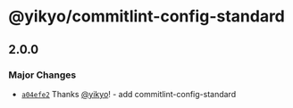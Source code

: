 # @yikyo/commitlint-config-standard

## 2.0.0

### Major Changes

- [`a04efe2`](https://github.com/yikyo/packages/commit/a04efe2d95badc1be8704be3395f9c4f2225a868) Thanks [@yikyo](https://github.com/yikyo)! - add commitlint-config-standard
